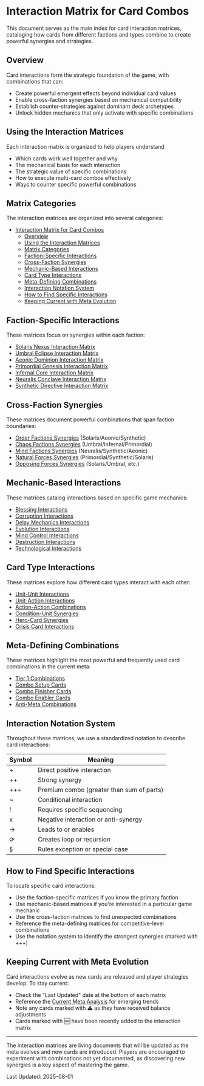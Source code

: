 # Interaction Matrix for Card Combos

This document serves as the main index for card interaction matrices, cataloging how cards from different factions and types combine to create powerful synergies and strategies.

## Overview

Card interactions form the strategic foundation of the game, with combinations that can:

- Create powerful emergent effects beyond individual card values
- Enable cross-faction synergies based on mechanical compatibility
- Establish counter-strategies against dominant deck archetypes
- Unlock hidden mechanics that only activate with specific combinations

## Using the Interaction Matrices

Each interaction matrix is organized to help players understand

- Which cards work well together and why
- The mechanical basis for each interaction
- The strategic value of specific combinations
- How to execute multi-card combos effectively
- Ways to counter specific powerful combinations

## Matrix Categories

The interaction matrices are organized into several categories:

- [Interaction Matrix for Card Combos](#interaction-matrix-for-card-combos)
  - [Overview](#overview)
  - [Using the Interaction Matrices](#using-the-interaction-matrices)
  - [Matrix Categories](#matrix-categories)
  - [Faction-Specific Interactions](#faction-specific-interactions)
  - [Cross-Faction Synergies](#cross-faction-synergies)
  - [Mechanic-Based Interactions](#mechanic-based-interactions)
  - [Card Type Interactions](#card-type-interactions)
  - [Meta-Defining Combinations](#meta-defining-combinations)
  - [Interaction Notation System](#interaction-notation-system)
  - [How to Find Specific Interactions](#how-to-find-specific-interactions)
  - [Keeping Current with Meta Evolution](#keeping-current-with-meta-evolution)

## Faction-Specific Interactions

These matrices focus on synergies within each faction:

- [Solaris Nexus Interaction Matrix](interaction_matrices/solaris_nexus_interactions.md)
- [Umbral Eclipse Interaction Matrix](interaction_matrices/umbral_eclipse_interactions.md)
- [Aeonic Dominion Interaction Matrix](interaction_matrices/aeonic_dominion_interactions.md)
- [Primordial Genesis Interaction Matrix](interaction_matrices/primordial_genesis_interactions.md)
- [Infernal Core Interaction Matrix](interaction_matrices/infernal_core_interactions.md)
- [Neuralis Conclave Interaction Matrix](interaction_matrices/neuralis_conclave_interactions.md)
- [Synthetic Directive Interaction Matrix](interaction_matrices/synthetic_directive_interactions.md)

## Cross-Faction Synergies

These matrices document powerful combinations that span faction boundaries:

- [Order Factions Synergies](interaction_matrices/order_factions_synergies.md) (Solaris/Aeonic/Synthetic)
- [Chaos Factions Synergies](interaction_matrices/chaos_factions_synergies.md) (Umbral/Infernal/Primordial)
- [Mind Factions Synergies](interaction_matrices/mind_factions_synergies.md) (Neuralis/Synthetic/Aeonic)
- [Natural Forces Synergies](interaction_matrices/natural_forces_synergies.md) (Primordial/Synthetic/Solaris)
- [Opposing Forces Synergies](interaction_matrices/opposing_forces_synergies.md) (Solaris/Umbral, etc.)

## Mechanic-Based Interactions

These matrices catalog interactions based on specific game mechanics:

- [Blessing Interactions](interaction_matrices/blessing_interactions.md)
- [Corruption Interactions](interaction_matrices/corruption_interactions.md)
- [Delay Mechanics Interactions](interaction_matrices/delay_mechanics_interactions.md)
- [Evolution Interactions](interaction_matrices/evolution_interactions.md)
- [Mind Control Interactions](interaction_matrices/mind_control_interactions.md)
- [Destruction Interactions](interaction_matrices/destruction_interactions.md)
- [Technological Interactions](interaction_matrices/technological_interactions.md)

## Card Type Interactions

These matrices explore how different card types interact with each other:

- [Unit-Unit Interactions](interaction_matrices/unit_unit_interactions.md)
- [Unit-Action Interactions](interaction_matrices/unit_action_interactions.md)
- [Action-Action Combinations](interaction_matrices/action_action_combinations.md)
- [Condition-Unit Synergies](interaction_matrices/condition_unit_synergies.md)
- [Hero-Card Synergies](interaction_matrices/hero_card_synergies.md)
- [Crisis Card Interactions](interaction_matrices/crisis_card_interactions.md)

## Meta-Defining Combinations

These matrices highlight the most powerful and frequently used card combinations in the current meta:

- [Tier 1 Combinations](interaction_matrices/tier_1_combinations.md)
- [Combo Setup Cards](interaction_matrices/combo_setup_cards.md)
- [Combo Finisher Cards](interaction_matrices/combo_finisher_cards.md)
- [Combo Enabler Cards](interaction_matrices/combo_enabler_cards.md)
- [Anti-Meta Combinations](interaction_matrices/anti_meta_combinations.md)

## Interaction Notation System

Throughout these matrices, we use a standardized notation to describe card interactions:

| Symbol | Meaning |
|--------|---------|
| + | Direct positive interaction |
| ++ | Strong synergy |
| +++ | Premium combo (greater than sum of parts) |
| ~ | Conditional interaction |
| ! | Requires specific sequencing |
| x | Negative interaction or anti-synergy |
| → | Leads to or enables |
| ⟳ | Creates loop or recursion |
| § | Rules exception or special case |

## How to Find Specific Interactions

To locate specific card interactions:

- Use the faction-specific matrices if you know the primary faction
- Use mechanic-based matrices if you're interested in a particular game mechanic
- Use the cross-faction matrices to find unexpected combinations
- Reference the meta-defining matrices for competitive-level combinations
- Use the notation system to identify the strongest synergies (marked with +++)

## Keeping Current with Meta Evolution

Card interactions evolve as new cards are released and player strategies develop. To stay current:

- Check the "Last Updated" date at the bottom of each matrix
- Reference the [Current Meta Analysis](../competitive/CURRENT_META_ANALYSIS.md) for emerging trends
- Note any cards marked with ⚠️ as they have received balance adjustments
- Cards marked with 🆕 have been recently added to the interaction matrix

---

The interaction matrices are living documents that will be updated as the meta evolves and new cards are introduced. Players are encouraged to experiment with combinations not yet documented, as discovering new synergies is a key aspect of mastering the game.

Last Updated: 2025-08-01
